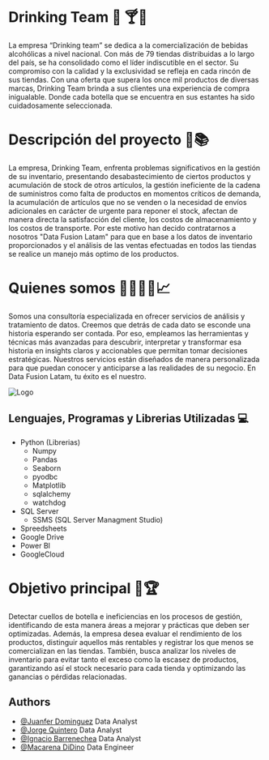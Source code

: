 # Drinking Team :champagne: :cocktail::wine_glass:
La empresa “Drinking team” se dedica a la comercialización de bebidas alcohólicas a nivel nacional. Con más de 79 tiendas distribuidas a lo largo del país, se ha consolidado como el líder indiscutible en el sector. Su compromiso con la calidad y la exclusividad se refleja en cada rincón de sus tiendas. Con una oferta que supera los once mil productos de diversas marcas, Drinking Team brinda a sus clientes una experiencia de compra inigualable. Donde cada botella que se encuentra en sus estantes ha sido cuidadosamente seleccionada.


# Descripción del proyecto :bookmark_tabs::books:
La empresa, Drinking Team, enfrenta problemas significativos en la gestión de su inventario, presentando desabastecimiento de ciertos productos y acumulación de stock de otros artículos, la gestión ineficiente de la cadena de suministros como falta de productos en momentos críticos de demanda, la acumulación de artículos que no se venden o la necesidad de envíos adicionales en carácter de urgente para reponer el stock, afectan de manera directa la satisfacción del cliente, los costos de almacenamiento y los costos de transporte. 
Por este motivo han decido contratarnos a nosotros "Data Fusion Latam" para que en base a los datos de inventario proporcionados y el análisis de las ventas efectuadas en todos las tiendas se realice un manejo más optimo de los productos. 




# Quienes somos :technologist::woman_technologist::chart_with_upwards_trend:
Somos una consultoría especializada en ofrecer servicios de análisis y tratamiento de datos. 
Creemos que detrás de cada dato se esconde una historia esperando ser contada. Por eso, empleamos las herramientas y técnicas más avanzadas para descubrir, interpretar y transformar esa historia en insights claros y accionables que permitan tomar decisiones estratégicas. 
Nuestros servicios están diseñados de manera personalizada para que puedan conocer y anticiparse a las realidades de su negocio. 
En Data Fusion Latam, tu éxito es el nuestro. 


![Logo](https://github.com/jorgelqc/DrikingTeam/blob/main/Dise%C3%B1o/FondoLogoAnalistas/Logo%20Analistas.jpeg)


## Lenguajes, Programas y Librerias Utilizadas :computer:
- Python (Librerias)
    - Numpy
    - Pandas
    - Seaborn
    - pyodbc
    - Matplotlib
    - sqlalchemy
    - watchdog
- SQL Server
    - SSMS (SQL Server Managment Studio)
- Spreedsheets
- Google Drive
- Power BI
- GoogleCloud


# Objetivo principal :dart::trophy:
Detectar cuellos de botella e ineficiencias en los procesos de gestión, identificando de esta manera áreas a mejorar y prácticas que deben ser optimizadas.
Además, la empresa desea evaluar el rendimiento de los productos, distinguir aquellos más rentables y registrar los que menos se comercializan en las tiendas. 
También, busca analizar los niveles de inventario para evitar tanto el exceso como la escasez de productos, garantizando así el stock necesario para cada tienda y optimizando las ganancias o pérdidas relacionadas. 




## Authors

- [@Juanfer Dominguez](https://github.com/Somnus-py) Data Analyst
- [@Jorge Quintero](https://github.com/jorgelqc) Data Analyst
- [@Ignacio Barrenechea](https://github.com/IgnaBarrenechea) Data Analyst
- [@Macarena DiDino](https://github.com/MacaDiDino) Data Engineer


